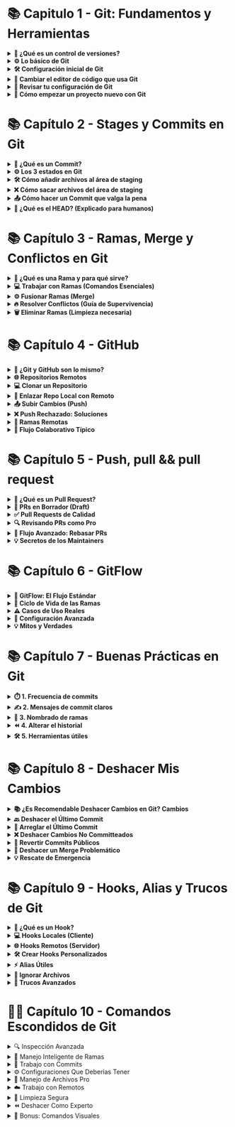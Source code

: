 # 📚 Capitulo 1 - Git: Fundamentos y Herramientas

<details> <summary><strong>🔗 ¿Qué es un control de versiones?</strong></summary>
  
Un control de versiones es básicamente un sistema que guarda todos los cambios que haces en el código de un proyecto. Así puedes tener un historial completo de todo lo que ha pasado, como:

¿Quién lo cambió?

¿Cuándo lo hizo?

¿Qué modificó exactamente?

Sirve mucho para no perderte, volver atrás si algo sale mal y trabajar en equipo sin pisarse el código.

</details> <details> <summary><strong>⚙️ Lo básico de Git</strong></summary>
  
La base de Git son los repositorios, que son como carpetas donde se guardan todas las versiones de tus archivos y los cambios que haces. 
Pueden ser:

Locales: Están en tu computadora.

Remotos: Están en internet (como GitHub), para que varios puedan trabajar juntos.

Git usa ramas (branches), que te dejan hacer cosas nuevas sin tocar el código principal (que suele estar en main).

</details> <details> <summary><strong>🛠 Configuración inicial de Git</strong></summary>
Antes de empezar, tienes que decirle a Git quién eres con tu nombre y correo. Se hace así:

``` bash
git config --global user.name "Tu Nombre"  
git config --global user.email "tuemail@dominio.com"
```  
Así todos tus cambios quedan con tu firma.

</details> <details> <summary><strong>🎨 Cambiar el editor de código que usa Git</strong></summary> Si quieres que Git abra tu editor favorito (como VSCode) cuando necesite que escribas algo, lo puedes configurar así:
  
``` bash
git config --global core.editor "code --wait"
``` 
</details> <details> <summary><strong>🔧 Revisar tu configuración de Git</strong></summary> Para ver cómo tienes configurado Git, usa: 
  
``` bash
git config --list
```   
Te muestra todo, desde tu nombre hasta el editor que usas.

</details> <details> <summary><strong>🚀 Cómo empezar un proyecto nuevo con Git</strong></summary> Para crear un repositorio Git en tu proyecto, solo haz:
 
🚀 Cuando estás comenzando un proyecto nuevo en Git, lo primero que debes hacer es navegar a la carpeta donde se encuentra tu proyecto, y luego inicializar un repositorio para que Git comience a rastrear los cambios en tus archivos. A continuación, te explico el proceso completo de inicialización, configuración y primer commit. 📂🔍

1. 🗂️ Navegar a la Carpeta de tu Proyecto
Primero, abre la terminal o línea de comandos y navega hasta la carpeta donde se encuentra tu proyecto. Usa el comando `cd` (change directory) para moverte a la carpeta deseada:

```bash
cd /ruta/a/tu/proyecto
```
Si el proyecto está en tu escritorio, por ejemplo, el comando podría ser algo como:

```bash
cd ~/Desktop/mi-proyecto
```
🔍 Asegúrate de estar en el directorio correcto antes de proceder.

2. ⚙️ Inicializar un Repositorio Git en Tu Proyecto
Una vez que estés dentro de la carpeta de tu proyecto, el siguiente paso es inicializar un repositorio Git para que Git comience a rastrear todos los cambios que hagas. Para hacerlo, ejecuta el siguiente comando:

```bash
git init
```
🛠️ Este comando creará un directorio oculto llamado .git en tu proyecto, donde Git almacenará todos los archivos e información necesaria para el control de versiones.


</details>

# 📚 Capítulo 2 - Stages y Commits en Git

<details>
  <summary><strong>🔗 ¿Qué es un Commit?</strong></summary>

Un **commit** es como tomar una foto de tu proyecto en un momento exacto. Imagina que cada vez que haces commit, Git guarda una instantánea perfecta de cómo están todos tus archivos en ese instante.

Lo genial es que cada commit guarda:
- 📝 Todos los cambios que preparaste con `git add`
- 👤 Tu nombre y correo (como firmas digitales)
- 📅 La fecha y hora exacta del cambio
- ✉️ El mensaje que escribiste explicando por qué hiciste esos cambios

Ejemplo de un commit real:
```bash
commit a1b2c3d4e5f6g7h8i9j0k1l2m3n4o5p6
Author: Carlos Gómez <carlos@ejemplo.com>
Date:   Tue Oct 10 15:30:22 2023 -0500

    fix: repara el cálculo de descuentos
    
    Se corrigió el error que duplicaba los descuentos en compras
    mayores a $100.000
```
Los commits son la base para trabajar en equipo y poder volver atrás si algo sale mal. ¡Como una máquina del tiempo para tu código!

</details><details> <summary><strong>⚙️ Los 3 estados en Git</strong></summary>
  
Git maneja tus archivos como si pasaran por tres fases:

📝 Modified (Modificado)

Has hecho cambios pero no los has "marcado" para guardar

Como tener borradores de un documento que aún no envías

📦 Staged (Preparado)

Has dicho "esto quiero guardarlo" con git add

Los cambios están listos para la foto final (commit)

```bash
git add script.js  # Prepara solo este archivo
git add .         # Prepara todos los cambios
```
💾 Committed (Confirmado)

La foto ya está tomada y guardada en el historial

Se hace con:

```bash
git commit -m "feat: añade función de búsqueda"
```
Usa git status para ver en qué estado está cada archivo.

</details><details> <summary><strong>🛠 Cómo añadir archivos al área de staging</strong></summary>
  
El área de staging es como una bandeja donde pones los cambios que quieres guardar. Para usarla:

```bash
# Añade un archivo específico
git add index.html

# Añade todos los archivos .js
git add *.js

# Añade TODO lo modificado (con cuidado)
git add .
```
Si quieres ser más selectivo:

```bash
git add -p  # Te pregunta cambio por cambio
```
Recuerda: Lo que no añadas a staging no se guardará en el commit. ¡Revisa siempre con git status antes de continuar!

</details><details> <summary><strong>❌ Cómo sacar archivos del área de staging</strong></summary>
  
¡Ups! ¿Añadiste algo por error? No pasa nada:

```bash
# Saca un archivo específico (pero guarda los cambios)
git reset HEAD archivo-accidental.txt
```
# Saca TODO del staging (pero no borra los cambios)
git reset HEAD
```
Ejemplo práctico:

```bash
$ git add .  # Añadí todo por error
$ git reset HEAD config.yml  # Saco solo este
```
Importante: Esto NO borra tus cambios, solo los saca del área de preparación.

</details><details> <summary><strong>📤 Cómo hacer un Commit que valga la pena</strong></summary>
  
Un buen commit es como un buen mensaje de texto: claro y al punto.

Estructura recomendada:

```bash
git commit -m "tipo: descripción breve" -m "Detalles adicionales..."
```
Tipos de commits útiles:

fix: para correcciones de errores

feat: para nuevas funcionalidades

docs: para cambios en documentación

chore: para tareas de mantenimiento

Ejemplo real:

```bash
git commit -m "feat: añade login con Google" -m "Implementa autenticación OAuth 2.0
para login con cuentas Google. Incluye validación 
de tokens y manejo de errores."
```
Tip: Usa git commit --amend para arreglar el último commit si te equivocaste.

</details><details> <summary><strong>🔄 ¿Qué es el HEAD? (Explicado para humanos)</strong></summary>
  
HEAD es como tu "ubicación actual" en Git. Imagínalo como:

👆 Un dedo señalando el commit donde estás parado

📍 Un marcador que sigue tu posición en el historial

Cosas importantes sobre HEAD:

Siempre apunta al último commit de tu rama actual

Se mueve automáticamente cuando haces nuevos commits

Puedes ver qué commit está señalando con:

```bash
git show HEAD
```
Cuando cambias de rama, HEAD se mueve para apuntar al último commit de esa nueva rama.

Tip : Usa git log para ver tu historial de commits y confirmar que todo está como quieres.

</details>

# 📚 Capítulo 3 - Ramas, Merge y Conflictos en Git

<details>

  <summary><strong>🔀 ¿Qué es una Rama y para qué sirve?</strong></summary>

Las ramas son como **líneas de tiempo alternativas** para tu proyecto. Imagina que:

- 🌱 Cada rama es un universo paralelo donde puedes experimentar
- 🛡️ La rama principal (`main/master`) queda protegida
- 🧪 Perfecto para probar nuevas ideas sin romper lo que ya funciona

**Casos de uso reales:**
```bash
# Nueva funcionalidad
git checkout -b feature/login-social

# Corrección urgente 
git checkout -b hotfix/pago-fallido

# Refactorización
git checkout -b refactor/mejora-performance
```
📌 Dato curioso: Las ramas son solo punteros ligeros a commits, ¡no duplican tu repositorio!

</details><details> <summary><strong>💻 Trabajar con Ramas (Comandos Esenciales)</strong></summary>
  
Crear y moverse entre ramas:

```bash
# Crea rama y cámbiate a ella (en un solo paso)
git checkout -b nueva-rama

# Alternativa moderna (Git 2.23+)
git switch -c nueva-rama

# Listar todas las ramas (local y remotas)
git branch -a

# Ver rama actual
git branch --show-current
```
Flujo de trabajo típico:

1️⃣ **Creas rama desde main** (siempre actualizada)  
2️⃣ **Trabajas en tus cambios**  
3️⃣ **Haces commits frecuentes**  
4️⃣ **Fusionas cuando está lista**  
5️⃣ **Eliminas la rama** (¡no acumules basura!)

</details><details> <summary><strong>⚙️ Fusionar Ramas (Merge)</strong></summary>
  
Fusión básica:

```bash
# 1. Vuelve a la rama principal
git checkout main

# 2. Actualiza con los últimos cambios
git pull origin main

# 3. Fusiona la rama feature
git merge feature/awesome
```
Tipos de merge:

🔀 Fast-forward: Cuando no hay divergencias

🔄 3-way merge: Cuando ambas ramas tienen cambios distintos

🧩 Squash merge: Combina todos los commits en uno solo (ideal para limpieza)

Ejemplo visual:
```bash
main:    A -- B -- C
               \
feature:        D -- E
```
Después de git merge feature:
``` bash
main: A -- B -- C -- F (merge commit)
               \     /
feature:        D -- E
```
</details><details> <summary><strong>🔥 Resolver Conflictos (Guía de Supervivencia)</strong></summary>
  
Cuando Git te dice:
```bash
CONFLICT (content): Merge conflict in archivo.txt
Automatic merge failed; fix conflicts and then commit the result.
Pasos para resolver:
```

Abre el archivo conflictivo

Busca los marcadores:
```bash
python
<<<<<<< HEAD
Tu versión actual
=======
Versión que intentas fusionar
>>>>>>> rama-conflicto
```
Edita para dejar solo lo correcto

Finaliza la resolución:

```bash
git add archivo-resuelto.txt
git commit  # Git autocompleta el mensaje
```
Herramientas útiles:

VS Code tiene resaltado de conflictos integrado

Usa git mergetool para abrir ayudas visuales

</details><details> <summary><strong>🗑️ Eliminar Ramas (Limpieza necesaria)</strong></summary>
  
Eliminación segura:

```bash
# Elimina rama local (solo si está fusionada)
git branch -d rama-vieja

# Fuerza eliminación (no fusionada)
git branch -D rama-experimental

# Elimina rama remota
git push origin --delete rama-remota-obsoleta
```
Verifica antes de borrar:

```bash
# Muestra ramas ya fusionadas
git branch --merged

# Ramas no fusionadas
git branch --no-merged
```
💡 Tip : Usa nombres descriptivos como feat/user-profile en vez de rama1

</details>

# 📚 Capítulo 4 - GitHub

<details>
  <summary><strong>🔗 ¿Git y GitHub son lo mismo?</strong></summary>

¡Error común! Son **herramientas diferentes** pero complementarias:

- 🛠️ **Git**: El motor de control de versiones (local)
- ☁️ **GitHub**: La plataforma para alojar repositorios (remoto)

Ejemplo práctico:
```bash
# Esto es Git (local)
git init

# Esto interactúa con GitHub (remoto)
git remote add origin https://github.com/usuario/repo.git
```
Analogía: Git es como tu computadora personal, GitHub es como Dropbox para tu código.

</details><details> <summary><strong>🌐 Repositorios Remotos</strong></summary>
  
Tu backup en la nube para proyectos. Para configurarlo:

Crea repo en GitHub (botón verde "+ New repository")

Conecta tu repo local:

```bash
git remote add origin URL_DEL_REPO
git push -u origin main
```
Dato clave: Puedes tener múltiples remotos:

```bash
git remote add upstream URL_FORK  # Para proyectos open source
```
</details><details> <summary><strong>💻 Clonar un Repositorio</strong></summary>
  
El "Descargar proyecto" de los programadores:

```bash
# Forma básica
git clone https://github.com/usuario/repo.git

# Con nombre personalizado para la carpeta
git clone URL nombre-personalizado

# Para repos privados (requiere configuración SSH)
git clone git@github.com:usuario/repo.git
```
Tip: Usa gh repo clone usuario/repo si tienes GitHub CLI instalado.

</details><details> <summary><strong>🔗 Enlazar Repo Local con Remoto</strong></summary>

Cuando ya tienes código local y quieres subirlo:

```bash
# Paso 1: Crear conexión
git remote add origin URL_DEL_REPO

# Paso 2: Verificar
git remote -v  # Debe mostrar fetch/push

# Paso 3: Primer push
git push -u origin main
```
Si te equivocas de URL:

```bash
git remote set-url origin NUEVA_URL
```
</details><details> <summary><strong>📤 Subir Cambios (Push)</strong></summary>
  
El equivalente a "Guardar en la nube":

```bash
# Forma estándar
git push origin main

# Forma corta (solo si ya configuraste upstream)
git push

# Forzar push (¡Cuidado! Solo para emergencias)
git push --force-with-lease
```
Flujo completo:

```bash
git add .
git commit -m "feat: añade funcionalidad X"
git push
```
</details><details> <summary><strong>❌ Push Rechazado: Soluciones</strong></summary>
  
Causas comunes:

Alguien más subió cambios antes que tú

Historial incompatible

Solución paso a paso:

```bash
# 1. Baja los últimos cambios
git pull origin main

# 2. Resuelve conflictos si los hay
# (Edita los archivos marcados)

# 3. Vuelve a intentar
git push
```
Caso extremo (si el pull crea commits innecesarios):

```bash
git fetch origin
git rebase origin/main
git push
```
</details><details> <summary><strong>🌱 Ramas Remotas</strong></summary>
  
Para publicar una rama local:

```bash
# Publicar rama por primera vez
git push -u origin mi-rama

# Actualizar rama existente
git push origin mi-rama

# Ver todas las ramas remotas
git branch -r
```
Eliminar rama remota:

```bash
git push origin --delete rama-obsoleta
Consejo: Usa nombres descriptivos:

feat/login-social en vez de rama1

fix/error-api en vez de patch
```
</details><details> <summary><strong>🚀 Flujo Colaborativo Típico</strong></summary>
  
Clona el repo:

```bash
git clone URL
```
Crea tu rama:

```bash
git checkout -b mi-feature
```
Trabaja y haz commits:

```bash
git add .
git commit -m "feat: añade X"
```
Sincroniza con los últimos cambios:

```bash
git fetch origin
git rebase origin/main
```
Sube tus cambios:

```bash
git push origin mi-feature
```
Crea Pull Request en GitHub

</details>

# 📚 Capítulo 5 - Push, pull && pull request

<details>
  <summary><strong>🔗 ¿Qué es un Pull Request?</strong></summary>

Un **Pull Request (PR)** es como proponer una mejora en un proyecto compartido. Imagina que:

- ✉️ Es una solicitud formal para incluir tus cambios
- 👀 Permite revisiones de código antes de fusionar
- 🤝 Facilita el trabajo en equipo

**Flujo completo desde terminal**:
```bash
# 1. Crea una rama específica
git checkout -b fix/login-error

# 2. Haz tus cambios y commitea
git add .
git commit -m "fix: corrige validación de email en login"

# 3. Sube la rama
git push origin fix/login-error

# 4. Crea el PR (requiere GitHub CLI)
gh pr create \
  --title "Corrige validación de emails" \
  --body "Soluciona el problema con dominios .edu" \
  --reviewer equipo-qa
```
Dato : En GitHub, los PR generan automáticamente:

✅ Checks de integración continua

💬 Hilos de discusión

🔍 Vista de diferencias (diffs)

</details><details> <summary><strong>📝 PRs en Borrador (Draft)</strong></summary>
  
Los Draft PRs son como "Trabajo en progreso" para tu código:

¿Cuándo usarlos?

🚧 Cuando necesitas feedback temprano

⏳ Para cambios complejos que llevarán tiempo

👥 Para coordinar con otros devs

Cómo gestionarlos:

```bash
# Crear PR como borrador (CLI)
gh pr create --draft

# Convertir a PR listo (desde GitHub UI)
# O via CLI:
gh pr ready 1234  # Número del PR
```
Ventajas:

🔒 No se puede mergear accidentalmente

🏷 Se ve diferente en la lista de PRs

💡 Permite recibir sugerencias tempranas

</details><details> <summary><strong>✅ Pull Requests de Calidad</strong></summary>
  
Plantilla para PRs efectivas:

```bash
## Qué hace este PR
- Corrige el cálculo de impuestos para clientes internacionales
- Añade validación de formato VAT

## Por qué es necesario
Fixes #123  (Referencia al issue)

## Capturas (opcional)
| Antes         | Después       |
|-------        |---------      |
| ![Error](url) | ![Fixed](url) |

## Cómo probar
1. Ejecutar `npm test`
2. Verificar flujo de checkout con:
   ```bash
   curl -X POST /checkout -d '{"country": "DE"}'
```
**Errores comunes a evitar**:
- 🔄 Mezclar múltiples funcionalidades en un PR
- 📝 Mensajes genéricos como "Fix bugs"
- 🚫 Ignorar las guías de estilo del proyecto
</details>

<details>
  <summary><strong>🔍 Revisando PRs como Pro</strong></summary>

**Comandos útiles para revisores**:
```bash
# Probar localmente el PR
gh pr checkout 1234

# Ver cambios directamente en terminal
gh pr diff 1234

# Aprobar con comentario
gh pr review 1234 --approve -b "LGTM!"
```
Checklist de revisión:

🔎 El código cumple su propósito

🧪 Tiene tests adecuados

📚 La documentación se actualizó

🎨 Sigue el estilo del proyecto

⚡ No introduce regresiones

Ejemplo de feedback constructivo:

Sugerencia para `validation.js`:
```javascript
// En vez de:
if (email.includes('@'))
// Podría ser:
if (isValidEmail(email))  // Usa la función existente
Esto mantendría consistencia con el resto del códigobase.
```
</details>

<details>
  <summary><strong>🚀 Flujo Avanzado: Rebasar PRs</strong></summary>

Cuando tu PR tiene conflictos:

```bash
# 1. Traer últimos cambios
git fetch origin main

# 2. Rebasar tu rama
git checkout mi-pr
git rebase origin/main

# 3. Resolver conflictos (si los hay)
git mergetool

# 4. Forzar push actualizado
git push --force-with-lease
```
Beneficios:

🧹 Mantiene el historial limpio

🔗 Evita commits de merge innecesarios

🚦 Facilita la revisión lineal

</details><details> <summary><strong>💡 Secretos de los Maintainers</strong></summary>
  
Comandos para gestión avanzada:

```bash
# Combinar PR con squash (CLI)
gh pr merge 1234 --squash

# Hacer merge desde terminal
gh pr merge 1234 --merge

# Revertir un PR mal mergeado
gh pr revert 1234
```
</details>

# 📚 Capítulo 6 - GitFlow

<details>

  <summary><strong>🔀 GitFlow: El Flujo Estándar</strong></summary>

GitFlow es como el **sistema de metro** de tu código: líneas claras con paradas definidas. Así funciona:

### 🚉 Estaciones principales (ramas permanentes)
```bash
# Línea de producción (nunca cierra)
git branch main

# Línea de pre-producción (todos suben aquí primero)
git branch develop
```
🚋 Trenes temporales (ramas de trabajo)
```bash
# Tren de nuevas características (feature)
git checkout -b feature/user-auth develop

# Tren de emergencia (hotfix)
git checkout -b hotfix/404-error main

# Tren de lanzamiento (release)
git checkout -b release/v1.3 develop
```
Comandos clave para conductores:

```bash
# Iniciar GitFlow (configura automáticamente todo)
git flow init

# Lanzar nueva feature
git flow feature start search-filters
```
Diagrama del metro:
```bash
main    ——○————————○————————○—————○
           \       |       /
develop    —○—○—○—○—○—○—○—
             /     |     \
feature    ○○○   ○○○   ○○○
```
</details><details> <summary><strong>🔄 Ciclo de Vida de las Ramas</strong></summary>
  
1. Features (2-3 días de vida):

```bash
# Abrir línea nueva
git flow feature start payment-gateway

# Subir al repositorio
git flow feature publish payment-gateway

# Cerrar línea (fusiona a develop)
git flow feature finish payment-gateway
```
2. Hotfixes (Horas):

```bash
git flow hotfix start session-expiry
# ...correcciones rápidas...
git flow hotfix finish session-expiry  # Fusiona a main y develop
```
3. Releases (1-2 semanas):

```bash
git flow release start v1.4
# ...preparar lanzamiento...
git flow release finish v1.4  # Fusiona a main y develop
```
Tip: Usa etiquetas semánticas:

```bash
git tag -a v1.4.0 -m "Lanzamiento estable"
```
</details><details> <summary><strong>⚠️ Casos de Uso Reales</strong></summary>
  
Cuándo usar GitFlow:

🏦 Proyectos empresariales con ciclos de lanzamiento fijos

📱 Apps móviles con versionado estricto

🛠️ Equipos >5 desarrolladores

Cuándo evitar GitFlow:

🚀 Startups con deploy continuo

🧪 Proyectos experimentales

👨‍💻 Equipos pequeños (<3 personas)

Ejemplo en la vida real:

```bash
# 1. Desarrollo normal
git flow feature start dark-mode
git commit -m "feat: añade toggle dark/light"

# 2. Lanzamiento
git flow release start v2.1
git flow release finish v2.1

# 3. Emergencia
git flow hotfix start login-crash
git commit -m "fix: null pointer en auth"
git flow hotfix finish login-crash
```
</details><details> <summary><strong>🔧 Configuración Avanzada</strong></summary>
  
Personaliza nombres de ramas:

```bash
git config gitflow.prefix.feature "func/"
git config gitflow.prefix.hotfix "parche/"
```
Integración con CI/CD:
```bash
# Ejemplo .gitlab-ci.yml
stages:
  - test
  - deploy

test_feature:
  only:
    - /^func/.*$/
  script: npm test

deploy_prod:
  only:
    - main
  script: ./deploy.sh
```
Herramientas visuales:

```bash
git log --graph --abbrev-commit --decorate --all
# O instala:
brew install tig  # Navegador interactivo
```
</details><details> <summary><strong>💡 Mitos y Verdades</strong></summary>

Mito: "GitFlow es obligatorio para proyectos serios"
Realidad: Muchos proyectos modernos prefieren GitHub Flow o Trunk-Based

Mito: "Las ramas de release son innecesarias"
Realidad: Son útiles para:

📦 Preparar changelogs

🔍 Última ronda de testing

🏷 Versionado preciso

Comparación de comandos:

Acción	GitFlow	GitHub Flow
Nueva func	git flow feature start	git checkout -b feat
Deploy	git flow release finish	git push origin main
Fix urgente	git flow hotfix start	git checkout -b fix

</details>

# 📚 Capítulo 7 - Buenas Prácticas en Git

<details>
  <summary><strong>⏱️ 1. Frecuencia de commits</strong></summary>

Haz commits frecuentes, pero con sentido. Es mejor hacer varios commits pequeños que uno enorme al final del día. Piensa en commits como puntos de guardado lógicos: cuando arreglas un bug específico o añades una función completa.

```bash
# ✅ Así sí:
git commit -m "fix: corrige error de validación en formulario"

# ❌ Así no:
git commit -m "muchos cambios"
```
🔹 No hagas commits de cambios sin importancia. Cada commit debe tener un propósito claro.

</details><details> <summary><strong>✍️ 2. Mensajes de commit claros</strong></summary>
  
📌 Usa verbos en imperativo (añade, corrige, elimina) y sé específico:

```bash
# 💚 Buen ejemplo:
git commit -m "feat: añade paginación a lista de productos"

# 💔 Mal ejemplo:
git commit -m "paginación"
```
📝 Si el cambio necesita explicación, usa el cuerpo del commit:

```bash
git commit -m "fix: corrige cálculo de impuestos" -m "
- Problema: no consideraba tasa regional
- Solución: añade campo 'tax_rate' al cálculo
- Impacto: afecta reportes fiscales
"
```
🏷️ Prefijos útiles:

feat:: nueva funcionalidad 🆕

fix:: corrección de errores 🐛

docs:: cambios en documentación 📄

</details><details> <summary><strong>🌿 3. Nombrado de ramas</strong></summary>
  
Usa nombres descriptivos y consistentes:

```bash
# 🌟 Para nuevas funcionalidades:
git checkout -b feat/buscador-avanzado

# 🛠️ Para correcciones:
git checkout -b fix/error-login-movil

# 🎫 Si usas sistema de tickets:
git checkout -b fix/PROJ-123-error-404
```
⚠️ Evita nombres genéricos como "prueba" o "cambios".

</details><details> <summary><strong>⏪ 4. Alterar el historial</strong></summary>

🚨 Normalmente no debes modificar el historial de commits, especialmente si ya los compartiste. Pero hay excepciones:

Para commits locales no compartidos:

```bash
git commit --amend  # ✏️ Corrige el último commit
```
Si subiste información sensible:

```bash
git filter-branch --force --index-filter 'git rm --cached --ignore-unmatch archivo-secreto.txt' --prune-empty --tag-name-filter cat -- --all
```
🔒 La alternativa segura:

```bash
git revert mal_commit  # ↩️ Crea commit que deshace cambios
```
</details><details> <summary><strong>🛠️ 5. Herramientas útiles</strong></summary>
  
🔍 Para verificar cambios antes de commitear:

```bash
git diff --staged
```
📜 Para ver el historial claro:

```bash
git log --oneline --graph
```
🧩 Para manejar cambios complejos:

```bash
git add -p  # ➕ Añade cambios interactivamente
```
⚡ Alias recomendados (añade a tu .gitconfig):

```ini
[alias]
hist = log --pretty=format:'%h %ad | %s%d [%an]' --date=short --graph
```
</details>


# 📚 Capítulo 8 - Deshacer Mis Cambios

<details>
  
<summary><strong> 📚 ¿Es Recomendable Deshacer Cambios en Git?  Cambios</strong></summary>


1. Información Sensible Expuesta

```bash
# Si subiste credenciales por accidente
git filter-repo --invert-paths --path credentials.txt
```
2. Bugs Recién Descubiertos

```bash
# Si un commit introdujo un error crítico
git revert abc123  # Crea commit que deshace los cambios
```
🔹 Recomendado: Cuando trabajas solo o con cambios no compartidos.

</details><details><summary><strong>🔙 Deshacer el Último Commit</strong></summary>

¿Cometiste un error en tu último commit? No entres en pánico, Git tiene la solución. Aquí tus opciones:

```bash
# 🟢 Conserva cambios en staging (puedes editarlos)
git reset --soft HEAD~1

# 🟡 Devuelve cambios al área de trabajo (sin staging)
git reset --mixed HEAD~1  # Este es el predeterminado

# 🔴 Elimina TODO (cambios y commit)
git reset --hard HEAD~1
```
💡 Tip: Usa --soft cuando solo quieras reescribir el mensaje del commit o agregar archivos olvidados.

</details><details> <summary><strong>📝 Arreglar el Último Commit</strong></summary>
  
¿Olvidaste incluir un archivo o escribiste mal el mensaje? Arreglémoslo:

```bash
# 1. Añade los archivos que faltaban
git add archivo-olvidado.js

# 2. Corrige el commit
git commit --amend
```
⚠️ Importante: Si ya hiciste push, evita --amend para no romper el historial compartido. Mejor usa:

```bash
git revert HEAD
```

</details><details> <summary><strong>❌ Deshacer Cambios No Committeados</strong></summary>

¿Cambios que no quieres guardar? Así los eliminas:

```bash
# Descartar cambios en un archivo
git restore archivo-arruinado.js

# Descartar TODOS los cambios locales
git restore .

# Eliminar archivos no rastreados (¡Cuidado!)
git clean -fd
```
🔸 Recuerda: git clean borra archivos permanentemente. Usa -n primero para simular:

```bash
git clean -n  # "Dry run" - muestra qué borraría
```

</details><details> <summary><strong>🔄 Revertir Commits Públicos</strong></summary>
  
Si ya hiciste push, usa revert para deshacer cambios sin alterar el historial:

```bash
# Revertir el último commit
git revert HEAD

# Revertir un commit específico
git revert abc1234

# Revertir un rango de commits
git revert abc1234..def5678
```
🌐 Ventaja: Esto es seguro para trabajo en equipo, ya que no reescribe historia.

</details><details> <summary><strong>📅 Deshacer un Merge Problemático</strong></summary>
  
Merge que salió mal? Soluciones:

```bash
# Si NO has committeado el merge:
git merge --abort

# Si YA committeaste el merge:
git revert -m 1 <merge-commit-hash>
```
🛠️ Ejemplo completo:

```bash
# 1. Encuentra el hash del merge
git log --merges

# 2. Reviértelo
git revert -m 1 d4f5g6h
```
🔧 La opción -m 1 especifica mantener la rama principal (usualmente main/master).

</details><details> <summary><strong>💡 Rescate de Emergencia</strong></summary>
  
¿Perdiste cambios importantes? Tu salvavidas:

```bash
# Ver TODO lo que has hecho (incluyendo lo "perdido")
git reflog
# Recupera un commit eliminado
git checkout abc1234  # Hash del commit desde reflog
git checkout -b rescate-abc1234  # Crea rama de rescate
```
🧠 Dato curioso: reflog guarda tus acciones por ~90 días. ¡Tu red de seguridad!

</details>

# 📚 Capítulo 9 - Hooks, Alias y Trucos de Git

<details>
  <summary><strong>🔗 ¿Qué es un Hook?</strong></summary>

Los hooks son scripts automáticos que Git ejecuta antes o después de eventos clave. Piensa en ellos como asistentes que:
- ✋ **Interceptan acciones** (como commits o pushes)
- 🔍 **Validan cambios**
- 🤖 **Automatizan tareas repetitivas**

Se almacenan en `.git/hooks` y hay ejemplos predefinidos (terminan en `.sample`). Para activarlos:
```bash
chmod +x .git/hooks/pre-commit  # Da permisos de ejecución
```
</details><details> <summary><strong>💻 Hooks Locales (Cliente)</strong></summary>
  
Los más útiles:

pre-commit: Ejecuta tests rápidos o linters

```bash
# Ejemplo: Verificar ESLint antes de commitear
npm run lint
```
commit-msg: Valida el formato del mensaje

```bash
# Requiere mensajes con prefijo (feat, fix, etc.)
if ! grep -qE '^(feat|fix|docs):' "$1"; then
  echo "Formato inválido!" >&2
  exit 1
fi
```
pre-push: Ejecuta tests completos

```bash
npm test
```
📌 No se comparten por defecto (cada dev debe configurarlos).

</details><details> <summary><strong>🌐 Hooks Remotos (Servidor)</strong></summary>
  
Comunes en servidores Git:

pre-receive: Valida permisos o políticas

```bash
# Rechaza pushes a main sin PR
if [ "$(git rev-parse --symbolic-full-name HEAD)" = "refs/heads/main" ]; then
  echo "¡Usa Pull Requests!" >&2
  exit 1
fi
```
post-receive: Notifica a Slack o despliega

```bash
curl -X POST -H 'Content-type: application/json' \
--data '{"text":"Nuevo push en repo X"}' $SLACK_WEBHOOK
```
🔒 Suelen configurarse en GitHub/GitLab CI.

</details><details> <summary><strong>🛠 Crear Hooks Personalizados</strong></summary>

Pasos:

Edita/Crea el archivo en .git/hooks/

```bash
vim .git/hooks/pre-commit
```
Usa cualquier lenguaje (Bash, Python, etc.):

```python
#!/usr/bin/env python3
import sys
if "WIP" in open(sys.argv[1]).read():
    print("¡No committees trabajos en progreso!")
    sys.exit(1)
```
Dale permisos:

```bash
chmod +x .git/hooks/pre-commit
```
💡 Tip: Usa husky para hooks en proyectos Node.js.

</details><details> <summary><strong>⚡ Alias Útiles</strong></summary>
  
Añade a ~/.gitconfig:

```ini
[alias]
  hist = log --pretty=format:'%h %ad | %s%d [%an]' --date=short --graph
  st = status -sb
  co = checkout
  undo = reset HEAD~1 --mixed
  amend = commit --amend --no-edit
```
Ejemplos:

```bash
git st  # Status compacto
git hist  # Historial visual
```
</details><details> <summary><strong>📂 Ignorar Archivos</strong></summary>
  
Para un proyecto (/.gitignore):
```bash
# Ignorar node_modules y archivos de IDE
node_modules/
.idea/
*.log
```
Globalmente:

```bash
git config --global core.excludesfile ~/.gitignore_global
```
Dejar de trackear (sin borrar):

```bash
git rm --cached config.local.json
```
🔍 Genera .gitignore: gitignore.io

</details><details> <summary><strong>🔧 Trucos Avanzados</strong></summary>
  
Buscar en el historial:

```bash
git log -S "functionName"  # Busca cambios en código
```
Ver cambios de un archivo:

```bash
git blame archivo.js  # ¿Quién escribió cada línea?
```
Guardar cambios temporalmente:

```bash
git stash  # Guarda cambios sin commit
git stash pop  # Recupera
```
</details>

# 🕵️‍♂️ Capítulo 10 - Comandos Escondidos de Git 

<details>
<summary>🔍 Inspección Avanzada</summary>

```bash
# Ver cambios lado a lado (más legible)
git diff --color-words --word-diff-regex='\w+|[^[:space:]]'

# Ver historial de cambios de un archivo específico
git log -p -- archivo.txt

# Ver quién escribió cada línea (con fechas)
git blame -e -w --date=short archivo.py
```
</details><details> <summary>🌿 Manejo Inteligente de Ramas</summary>
  
```bash
# Ver las últimas ramas trabajadas (útil cuando tienes muchas)
git for-each-ref --sort=-committerdate refs/heads/ --format='%(color:yellow)%(refname:short)%(color:reset) - %(contents:subject)'

# Crear rama desde un commit específico
git branch nueva-rama abc1234

# Ver diferencias con la rama remota
git diff @{u}  # @{u} = upstream branch
```
</details><details> <summary>💾 Trabajo con Commits</summary>
  
```bash
# Modificar el mensaje del último commit
git commit --amend

# Deshacer commit pero mantener cambios en staging
git reset --soft HEAD~1

# Seleccionar cambios específicos de otro commit (cherry-pick interactivo)
git cherry-pick -n abc123  # -n para no hacer commit automático
```
</details><details> <summary>⚙️ Configuraciones Que Deberías Tener</summary>
  
```bash
# Mejorar el output de git status
git config --global status.short true
git config --global status.branch true

# Configurar alias útiles
git config --global alias.undo 'reset HEAD~1'
git config --global alias.lg "log --color --graph --pretty=format:'%Cred%h%Creset -%C(yellow)%d%Creset %s %Cgreen(%cr) %C(bold blue)<%an>%Creset'"

# Habilitar autocompletado (Linux/Mac)
source /usr/share/bash-completion/completions/git
```
</details><details> <summary>📁 Manejo de Archivos Pro</summary>
  
```bash
# Ver archivos modificados de forma compacta
git status -s -b

# Añadir cambios interactivos (seleccionar por trozos)
git add -p

# Ver diferencias en archivos no trackeados
git diff --no-index -- archivo1 archivo2
```

</details><details> <summary>☁️ Trabajo con Remotos</summary>

```bash
# Ver URLs de los remotos
git remote -v

# Añadir un segundo remoto
git remote add upstream URL

# Descargar cambios sin hacer merge (útil para revisar)
git fetch --all
```
</details><details> <summary>🧼 Limpieza Segura</summary>

```bash
# Ver qué se borraría (dry run)
git clean -ndX

# Eliminar archivos ignorados
git clean -fX

# Compactar repositorio (sin perder nada)
git gc --auto
</details><details> <summary>🤝 Colaboración Mejorada</summary>
bash
# Ver contribuciones gráficas
git shortlog -sn --all --no-merges

# Crear parche para compartir
git format-patch HEAD~1..HEAD -o patches/

# Aplicar parches recibidos
git am patches/*.patch
```
</details><details> <summary>⏪ Deshacer Como Experto</summary>
  
```bash
# Descartar cambios en un archivo
git restore archivo.txt

# Revertir un commit específico
git revert abc123 --no-edit

# Recuperar archivo borrado
git checkout HEAD^ -- archivo-borrado.txt
```
</details><details> <summary>🎁 Bonus: Comandos Visuales</summary>
  
```bash
# Interfaz gráfica para staging (requiere tig)
tig status

# Ver árbol de commits interactivo
git log --graph --oneline --all

# Ver cambios actuales de forma compacta
git diff --stat
```
</details>